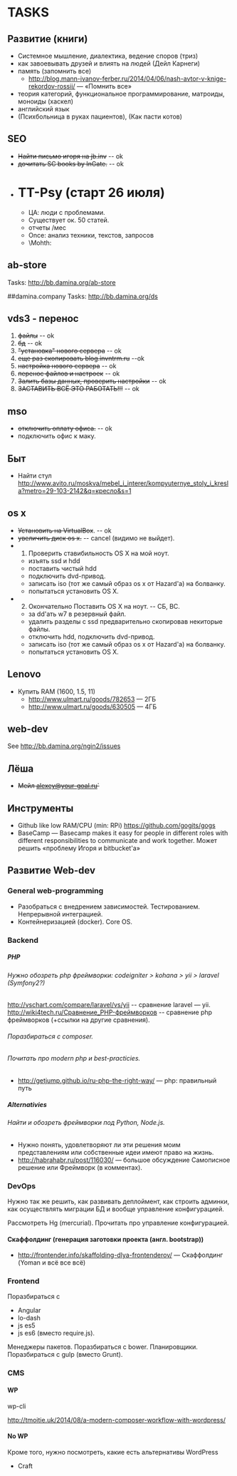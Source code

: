 # TASKS #

## Развитие  (книги)
* Системное мышление, диалектика, ведение споров (триз)
* как завоевывать друзей и влиять на людей (Дейл Карнеги)
* память (запомнить все) 
    * http://blog.mann-ivanov-ferber.ru/2014/04/06/nash-avtor-v-knige-rekordov-rossii/ — «Помнить все»
* теория категорий, функциональное программирование, матроиды, моноиды (хаскел)
* английский язык
* (Психбольница в руках пациентов), (Как пасти котов)

## SEO
* ~~Найти письмо игоря на jb.inv~~ -- ok
* ~~дочитать SC books by InGate.~~ -- ok
* # TT-Psy (старт 26 июля)
    - ЦА: люди с проблемами.
    - Существует ок. 50 статей.
    - отчеты /мес
    - Once: анализ техники, текстов, запросов
    - \Mohth: 

## ab-store
Tasks: http://bb.damina.org/ab-store

##damina.company
Tasks: http://bb.damina.org/ds

## vds3 - перенос
1. ~~файлы~~ -- ok
2. ~~бд~~ -- ok
3. ~~"установка" нового сервера~~ -- ok
4. ~~еще раз скопировать blog.invntrm.ru~~ --ok
3. ~~настройка нового сервера~~ -- ok
4. ~~перенос файлов и настроек~~ -- ok
5. ~~Залить базы данных, проверить настройки~~ -- ok
5. ~~ЗАСТАВИТЬ ВСЁ ЭТО РАБОТАТЬ!!!~~ -- ok

## mso
* ~~отключить оплату офиса.~~ -- ok
* подключить офис к маку.

## Быт
* Найти стул http://www.avito.ru/moskva/mebel_i_interer/kompyuternye_stoly_i_kresla?metro=29-103-2142&q=кресло&s=1

## os x
* ~~Установить на VirtualBox~~. -- ok
* ~~увеличить диск os x.~~ -- cancel (видимо не выйдет).
* 1) Проверить ставибильность OS X на мой ноут.
	- изъять ssd и hdd
	- поставить чистый hdd
	- подключить dvd-привод.
	- записать iso (тот же самый образ os x от Hazard'а) на болванку.
	- попытаться установить OS X.
* 2) Окончательно Поставить OS X на ноут. -- СБ, ВС.
	- за dd'ать w7 в резервный файл.
	- удалить разделы с ssd предварительно скопировав некиторые файлы.
	- отключить hdd, подключить dvd-привод.
	- записать iso (тот же самый образ os x от Hazard'а) на болванку.
	- попытаться установить OS X.

## Lenovo
* Купить RAM (1600, 1.5, 11)
    - http://www.ulmart.ru/goods/782653 — 2ГБ
    - http://www.ulmart.ru/goods/630505 — 4ГБ

## web-dev
See http://bb.damina.org/ngin2/issues

## Лёша
* ~~Мейл alexey@your-goal.ru`~~

## Инструменты
* Github like low RAM/CPU (min: RPi) https://github.com/gogits/gogs
* BaseCamp — Basecamp makes it easy for people in different roles with different responsibilities to communicate and work together.
  Может решить «проблему Игоря и bitbucket'а»

## Развитие Web-dev 

### General web-programming

* Разобраться с внедрением зависимостей. Тестированием. Непрерывной интеграцией.
* Контейнеризацией (docker). Core OS.

### Backend
##### PHP
###### Нужно обозреть php фреймворки: codeigniter > kohana > yii > laravel (Symfony2?)
http://vschart.com/compare/laravel/vs/yii -- сравнение laravel — yii.
http://wiki4tech.ru/Сравнение_PHP-фреймворков -- сравнение php фреймворков (+ссылки на другие сравнения).

###### Поразбираться с composer.

###### Почитать про modern php и best-practicies.
* http://getjump.github.io/ru-php-the-right-way/ — php: правильный путь

##### Alternativies
###### Найти и обозреть фреймворки под Python, Node.js.
* Нужно понять, удовлетворяют ли эти решения моим представлениям или собственные идеи имеют право на жизнь.
* http://habrahabr.ru/post/116030/ — большое обсуждение Самописное решение или Фреймворк (в комментах).

### DevOps
Нужно так же решить, как развивать деплоймент, как строить админки, как осуществлять миграции БД и вообще управление конфигурацией.

Рассмотреть Hg (mercurial).
Прочитать про управление конфигурацией.

#### Скаффолдинг (генерация заготовки проекта (англ. bootstrap))
* http://frontender.info/skaffolding-dlya-frontenderov/ — Скаффолдинг (Yoman и всё все всё)


### Frontend
Поразбираться с
* Angular
* lo-dash
* js es5
* js es6 (вместо require.js).

Менеджеры пакетов. Поразбираться с bower.
Планировщики. Поразбираться с gulp (вместо Grunt).

### CMS
#### WP
wp-cli

http://tmoitie.uk/2014/08/a-modern-composer-workflow-with-wordpress/

#### No WP
Кроме того, нужно посмотреть, какие есть альтернативы WordPress

* Craft